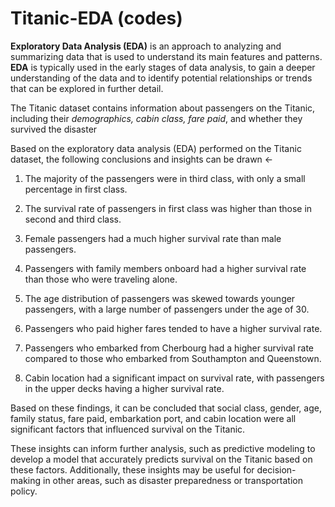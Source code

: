 # Titanic-EDA (codes)

**Exploratory Data Analysis (EDA)** is an approach to analyzing and summarizing data that is used to understand its main features and patterns. 
**EDA** is typically used in the early stages of data analysis, to gain a deeper understanding of the data and to identify potential relationships 
or trends that can be explored in further detail.

The Titanic dataset contains information about passengers on the Titanic, including their *demographics, cabin class, 
fare paid*, and whether they survived the disaster

Based on the exploratory data analysis (EDA) performed on the Titanic dataset, the following conclusions and insights can be drawn <-

1. The majority of the passengers were in third class, with only a small percentage in first class.

2. The survival rate of passengers in first class was higher than those in second and third class.

3. Female passengers had a much higher survival rate than male passengers.

4. Passengers with family members onboard had a higher survival rate than those who were traveling alone.

5. The age distribution of passengers was skewed towards younger passengers, with a large number of passengers under the age of 30.

6. Passengers who paid higher fares tended to have a higher survival rate.

7. Passengers who embarked from Cherbourg had a higher survival rate compared to those who embarked from Southampton and Queenstown.

8. Cabin location had a significant impact on survival rate, with passengers in the upper decks having a higher survival rate.

Based on these findings, it can be concluded that social class, gender, age, family status, fare paid, embarkation port, and cabin location were all significant factors that influenced survival on the Titanic.

These insights can inform further analysis, such as predictive modeling to develop a model that accurately predicts survival on the Titanic based on these factors. Additionally, these insights may be useful for decision-making in other areas, such as disaster preparedness or transportation policy.



